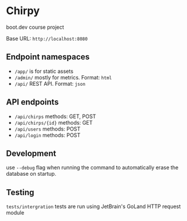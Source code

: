 # Chirpy
boot.dev course project

Base URL: `http://localhost:8080`

## Endpoint namespaces

- `/app/` is for static assets
- `/admin/` mostly for metrics. Format: `html`
- `/api/` REST API. Format: `json`

## API endpoints

- `/api/chirps` methods: GET, POST
- `/api/chirps/{id}` methods: GET
- `/api/users` methods: POST
- `/api/login` methods: POST

## Development

use `--debug` flag when running the command to automatically erase the database on startup.

## Testing

`tests/intergration` tests are run using JetBrain's GoLand HTTP request module